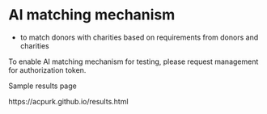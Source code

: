 # AI matching mechanism
  - to match donors with charities based on requirements from donors and charities
<p> To enable AI matching mechanism for testing, please request management for authorization token. </p>

<div>
  <p>Sample results page</p>
  <p>https://acpurk.github.io/results.html</p>
</div>
